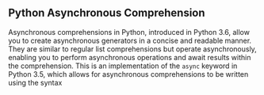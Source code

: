 Python Asynchronous Comprehension
-----------------------------------------------------------------
Asynchronous comprehensions in Python, introduced in Python 3.6, allow you to create asynchronous generators in a concise and readable manner. They are similar to regular list comprehensions but operate asynchronously, enabling you to perform asynchronous operations and await results within the comprehension.
This is an implementation of the `async` keyword in Python 3.5, which allows for asynchronous comprehensions to be written using the syntax